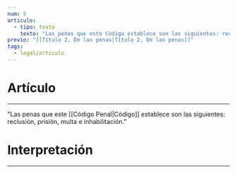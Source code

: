 ```yaml
---
num: 5
articulo:
  - tipo: texto
    texto: "Las penas que este Código establece son las siguientes: reclusión, prisión, multa e inhabilitación."
previo: "[[Título 2, De las penas|Título 2, De las penas]]"
tags:
  - legal/articulo
---
```

# Artículo
---
"Las penas que este [[Código Penal|Código]] establece son las siguientes: reclusión, prisión, multa e inhabilitación."

# Interpretación
---
